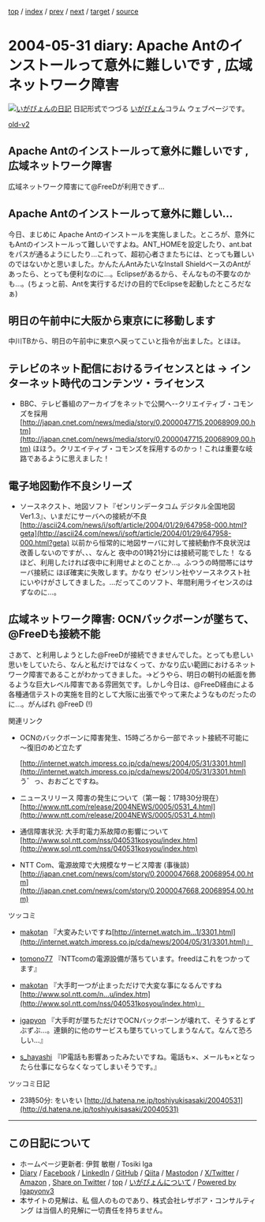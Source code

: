 [top](../index.html) 
 / [index](index.html) 
 / [prev](ig040530.html) 
 / [next](ig040601.html) 
 / [target](https://www.igapyon.jp/igapyon/diary/2004/ig040531.html) 
 / [source](https://github.com/igapyon/diary/blob/master/2004/ig040531.src.md) 

2004-05-31 diary: Apache Antのインストールって意外に難しいです , 広域ネットワーク障害
=====================================================================================================
[![いがぴょんの日記](https://www.igapyon.jp/igapyon/diary/images/iga202308_64.jpg "いがぴょん")](https://www.igapyon.jp/igapyon/diary/memo/memoigapyon.html) 日記形式でつづる [いがぴょん](https://www.igapyon.jp/igapyon/diary/memo/memoigapyon.html)コラム ウェブページです。

[old-v2](ig040531-orig.html)

## Apache Antのインストールって意外に難しいです , 広域ネットワーク障害

広域ネットワーク障害にて@FreeDが利用できず… 


## Apache Antのインストールって意外に難しい…

今日、まじめに Apache Antのインストールを実施しました。ところが、意外にもAntのインストールって難しいですよね。ANT_HOMEを設定したり、ant.batをパスが通るようにしたり…これって、超初心者さまたちには、とっても難しいのではないかと思いました。かんたんAntみたいなInstall ShieldベースのAntがあったら、とっても便利なのに…。Eclipseがあるから、そんなもの不要なのかも…。(ちょっと前、Antを実行するだけの目的でEclipseを起動したところだなぁ)

## 明日の午前中に大阪から東京にに移動します

中川TBから、明日の午前中に東京へ戻ってこいと指令が出ました。とほほ。

## テレビのネット配信におけるライセンスとは → インターネット時代のコンテンツ・ライセンス

* BBC、テレビ番組のアーカイブをネットで公開へ--クリエイティブ・コモンズを採用
  [http://japan.cnet.com/news/media/story/0,2000047715,20068909,00.htm](http://japan.cnet.com/news/media/story/0,2000047715,20068909,00.htm)
  ほほう。クリエイティブ・コモンズを採用するのかっ！これは重要な岐路であるように思えました！

## 電子地図動作不良シリーズ

* ソースネクスト、地図ソフト『ゼンリンデータコム デジタル全国地図Ver1.3』、いまだにサーバへの接続が不良
  [http://ascii24.com/news/i/soft/article/2004/01/29/647958-000.html?geta](http://ascii24.com/news/i/soft/article/2004/01/29/647958-000.html?geta)
  以前から恒常的に地図サーバに対して接続動作不良状況は改善しないのですが、、、なんと
  夜中の01時21分には接続可能でした！ なるほど、利用したければ夜中に利用せよとのことか…。ふつうの時間帯にはサーバ接続に
  ほぼ確実に失敗します。かなり ゼンリン社やソースネクスト社にいやけがさしてきました。…だってこのソフト、年間利用ライセンスのはずなのに…。

## 広域ネットワーク障害: OCNバックボーンが墜ちて、@FreeDも接続不能

さあて、と利用しようとした@FreeDが接続できませんでした。とっても悲しい思いをしていたら、なんと私だけではなくって、かなり広い範囲におけるネットワーク障害であることがわかってきました。→どうやら、明日の朝刊の紙面を飾るような巨大レベル障害である雰囲気です。しかし今日は、@FreeD経由による各種通信テストの実施を目的として大阪に出張でやって来たようなものだったのに…。がんばれ @FreeD (!)

関連リンク

* OCNのバックボーンに障害発生、15時ごろから一部でネット接続不可能に ～復旧のめど立たず
  
  [http://internet.watch.impress.co.jp/cda/news/2004/05/31/3301.html](http://internet.watch.impress.co.jp/cda/news/2004/05/31/3301.html)
  う゛っ、おおごとですね。
  
* ニュースリリース 障害の発生について（第一報：17時30分現在）
  [http://www.ntt.com/release/2004NEWS/0005/0531_4.html](http://www.ntt.com/release/2004NEWS/0005/0531_4.html)
  
* 通信障害状況: 大手町電力系故障の影響について
  [http://www.sol.ntt.com/nss/040531kosyou/index.htm](http://www.sol.ntt.com/nss/040531kosyou/index.htm)
  
* NTT Com、電源故障で大規模なサービス障害 (事後談)
  [http://japan.cnet.com/news/com/story/0,2000047668,20068954,00.htm](http://japan.cnet.com/news/com/story/0,2000047668,20068954,00.htm)

ツッコミ

* [makotan](http://d.hatena.ne.jp/makotan/) 『大変みたいですね[http://internet.watch.im...1/3301.html](http://internet.watch.impress.co.jp/cda/news/2004/05/31/3301.html)』
  
* [tomono77](http://d.hatena.ne.jp/tomono77/) 『NTTcomの電源設備が落ちています。freedはこれをつかってます』
  
  
* [makotan](http://d.hatena.ne.jp/makotan/) 『大手町一つが止まっただけで大変な事になるんですね[http://www.sol.ntt.com/n...u/index.htm](http://www.sol.ntt.com/nss/040531kosyou/index.htm)』
  
* [igapyon](http://d.hatena.ne.jp/igapyon/) 『大手町が墜ちただけでOCNバックボーンが壊れて、そうするとずぶずぶ…。連鎖的に他のサービスも墜ちていってしまうなんて。なんて恐ろしい…』
  
* [s_hayashi](http://d.hatena.ne.jp/s_hayashi/) 『IP電話も影響あったみたいですね。電話も×、メールも×となったら仕事にならなくなってしまいそうです。』

ツッコミ日記

* 23時50分: をいをい
  [http://d.hatena.ne.jp/toshiyukisasaki/20040531](http://d.hatena.ne.jp/toshiyukisasaki/20040531)


----------------------------------------------------------------------------------------------------

## この日記について

* ホームページ更新者: 伊賀 敏樹 / Tosiki Iga
* [Diary](https://www.igapyon.jp/igapyon/diary/) / [Facebook](https://www.facebook.com/igapyon) / [LinkedIn](https://www.linkedin.com/in/toshikiiga) / [GitHub](https://github.com/igapyon) / [Qiita](https://qiita.com/igapyon) / [Mastodon](https://social.vivaldi.net/@igapyon) / [X/Twitter](https://twitter.com/ToshikiIga) / [Amazon](https://www.amazon.co.jp/%E4%BC%8A%E8%B3%80-%E6%95%8F%E6%A8%B9/e/B004LTQWCQ) ,
[Share on Twitter](https://twitter.com/intent/tweet?hashtags=igapyon%2Cdiary%2C%E3%81%84%E3%81%8C%E3%81%B4%E3%82%87%E3%82%93&text=Apache+Ant%E3%81%AE%E3%82%A4%E3%83%B3%E3%82%B9%E3%83%88%E3%83%BC%E3%83%AB%E3%81%A3%E3%81%A6%E6%84%8F%E5%A4%96%E3%81%AB%E9%9B%A3%E3%81%97%E3%81%84%E3%81%A7%E3%81%99+%2C+%E5%BA%83%E5%9F%9F%E3%83%8D%E3%83%83%E3%83%88%E3%83%AF%E3%83%BC%E3%82%AF%E9%9A%9C%E5%AE%B3&url=https%3A%2F%2Fwww.igapyon.jp%2Figapyon%2Fdiary%2F2004%2Fig040531.html) / [top](../index.html) / [いがぴょんについて](https://www.igapyon.jp/igapyon/diary/memo/memoigapyon.html) / [Powered by Igapyonv3](https://github.com/igapyon/igapyonv3)
* 本サイトの見解は、私 個人のものであり、株式会社レザボア・コンサルティング は当個人的見解に一切責任を持ちません。 
